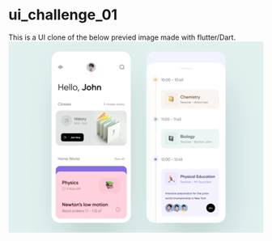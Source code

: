 # ui_challenge_01

This is a UI clone of the below previed image made with flutter/Dart.
<img src="https://github.com/Afroz-Shaikh/UI-001/blob/main/assets/images/flutter_UI.png" alt="image" width="800">
